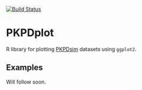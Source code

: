 [![Build Status](https://travis-ci.org/ronkeizer/PKPDplot.svg)](https://travis-ci.org/ronkeizer/PKPDplot)

# PKPDplot

R library for plotting [PKPDsim](https://github.com/ronkeizer/PKPDplot) datasets using `ggplot2`.

## Examples

Will follow soon.


